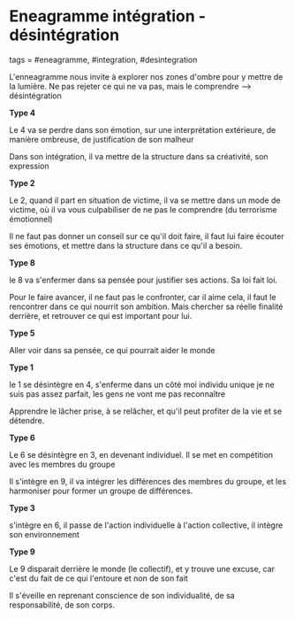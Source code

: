 # Eneagramme intégration - désintégration
tags = #eneagramme, #integration, #desintegration

L'enneagramme nous invite à explorer nos zones d'ombre pour y mettre de la lumière. Ne pas rejeter ce qui ne va pas, mais le comprendre –> désintégration

**Type 4**

Le 4 va se perdre dans son émotion, sur une interprétation extérieure, de manière ombreuse, de justification de son malheur

Dans son intégration, il va mettre de la structure dans sa créativité, son expression

**Type 2**

Le 2, quand il part en situation de victime, il va se mettre dans un mode de victime, où il va vous culpabiliser de ne pas le comprendre (du terrorisme émotionnel)

Il ne faut pas donner un conseil sur ce qu'il doit faire, il faut lui faire écouter ses émotions, et mettre dans la structure dans ce qu'il a besoin.

**Type 8**

le 8 va s'enfermer dans sa pensée pour justifier ses actions. Sa loi fait loi.

Pour le faire avancer, il ne faut pas le confronter, car il aime cela, il faut le rencontrer dans ce qui nourrit son ambition. Mais chercher sa réelle finalité derrière, et retrouver ce qui est important pour lui.

**Type 5**

Aller voir dans sa pensée, ce qui pourrait aider le monde

**Type 1**

le 1 se désintègre en 4, s'enferme dans un côté moi individu unique je ne suis pas assez parfait, les gens ne vont me pas reconnaître

Apprendre le lâcher prise, à se relâcher, et qu'il peut profiter de la vie et se détendre.

**Type 6**

Le 6 se désintègre en 3, en devenant individuel. Il se met en compétition avec les membres du groupe

Il s'intègre en 9, il va intégrer les différences des membres du groupe, et les harmoniser pour former un groupe de différences.

**Type 3**

s'intègre en 6, il passe de l'action individuelle à l'action collective, il intègre son environnement

**Type 9**

Le 9 disparait derrière le monde (le collectif), et y trouve une excuse, car c'est du fait de ce qui l'entoure et non de son fait

Il s'éveille en reprenant conscience de son individualité, de sa responsabilité, de son corps.

